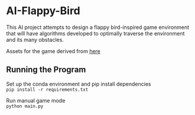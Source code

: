 # AI-Flappy-Bird
This AI project attempts to design a flappy bird-inspired game environment that will have algorithms developed to optimally traverse the environment and its many obstacles.

Assets for the game derived from [here](https://github.com/samuelcust/flappy-bird-assets)

## Running the Program

Set up the conda environment and pip install dependencies <br>
``pip install -r requirements.txt``

Run manual game mode <br>
``python main.py``